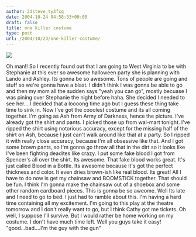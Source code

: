 ```yaml
---
author: 2dsteve_ty3fxq
date: 2004-10-24 04:58:33+00:00
draft: false
title: one killer costume
type: post
url: /2004/10/23/one-killer-costume/
---
```


![](http://www.8bitjoystick.com/archives/photos/AshWithBoomStick.jpg)


Oh man!! So I recently found out that I am going to West Virginia to be with Stephanie at this ever so awesome halloween party she is planning with Lando and Ashley. Its gonna be so awesome. Tons of people are going and stuff so we're gonna have a blast. I didn't think I was gonna be able to go and then my mom all the sudden says "yeah you can go", mostly becuase I was pining over Stephanie the night before haha. She decided I needed to see her....I decided that a loooong time ago but I guess these thing take time to sink in.
Now I've got the cooolest costume and its all coming together. I'm going as Ash from Army of Darkness, hence the picture. I've already got the shirt and pants. I picked those up from wal-mart tonight. I've ripped the shirt using notorious accuracy, except for the missing half of the shirt on Ash, because I just can't walk around like that at a party. So I ripped it with really close accuracy, because I'm all obsessive like that. And I got some brown pants, so I'm gonna go throw all that in the dirt so it looks like I've been fighting deadites like crazy. I put some fake blood I got from Spencer's all over the shirt. Its awesome. That fake blood works great. It's just called Blood in a Bottle. Its awesome because it's got the perfect thickness and color. It even dries brown-ish like real blood. Its great!
All I have to do now is get my chainsaw and BOOMSTICK together. That should be fun. I think I'm gonna make the chainsaw out of a shoebox and some other random cardboard pieces. This is gonna be so aweome. Well Its late and I need to go to bed. I just had to ramble about this. I'm having a hard time containing all my excitement. I'm going to this play at the theatre tomorrow and I don't really want to go, but I think Cathy got me tickets. Oh well, I suppose I'll survive. But I would rather be home working on my costume. I don't have much time left. Well you guys take it easy!
"good...bad....I'm the guy with the gun"

